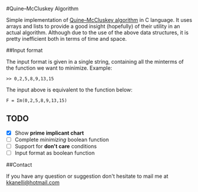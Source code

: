 #Quine–McCluskey Algorithm 

Simple implementation of [Quine–McCluskey algorithm](http://en.wikipedia.org/wiki/Quine%E2%80%93McCluskey_algorithm) in C language. It uses arrays and lists to provide a good insight (hopefully) of their utility in an actual algorithm. Although due to the use of the above data structures, it is pretty inefficient both in terms of time and space.

##Input format

The input format is given in a single string, containing all the minterms of the function we want to minimize. Example:

	>> 0,2,5,8,9,13,15

The input above is equivalent to the function below:

	F = Σm(0,2,5,8,9,13,15)

## TODO
- [x] Show **prime implicant chart**
- [ ] Complete *minimizing* boolean function
- [ ] Support for **don't care** conditions
- [ ] Input format as boolean function

##Contact

If you have any question or suggestion don't hesitate to mail me at [kkanelli@hotmail.com](mailto:kkanelli@hotmail.com) 

